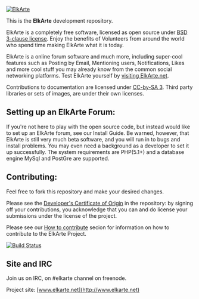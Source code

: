 [![ElkArte](https://raw.github.com/elkarte/Elkarte/master/themes/default/images/logo.png "ElkArte")](http://www.elkarte.net "ElkArte")

This is the **ElkArte** development repository.

ElkArte is a completely free software, licensed as open source under [BSD 3-clause license](http://www.opensource.org/licenses/BSD-3-Clause). Enjoy the benefits of Volunteers from around the world who spend time making ElkArte what it is today.

ElkArte is a online forum software and much more, including super-cool features such as Posting by Email, Mentioning users, Notifications, Likes and more cool stuff you may already know from the common social networking platforms. Test ElkArte yourself by [visiting ElkArte.net](http://www.elkarte.net).

Contributions to documentation are licensed under [CC-by-SA 3](http://creativecommons.org/licenses/by-sa/3.0). Third party libraries or sets of images, are under their own licenses.

## Setting up an ElkArte Forum:

If you're not here to play with the open source code, but instead would like to set up an ElkArte forum, see our Install Guide. Be warned, however, that ElkArte is still very much beta software, and you will run in to bugs and install problems.  You may even need a background as a developer to set it up successfully.  The system requirements are PHP(5.1+) and a database engine MySql and PostGre are supported.

## Contributing:

Feel free to fork this repository and make your desired changes.

Please see the [Developer's Certificate of Origin](https://github.com/elkarte/Elkarte/blob/master/DCO.txt) in the repository: by signing off your contributions, you acknowledge that you can and do license your submissions under the license of the project.

Please see our [How to contribute](https://github.com/elkarte/Elkarte/blob/master/CONTRIBUTING.md) secion for information on how to contribute to the ElkArte Project.

[![Build Status](https://travis-ci.org/elkarte/Elkarte.png?branch=master)](https://travis-ci.org/elkarte/Elkarte)

## Site and IRC

Join us on IRC, on #elkarte channel on freenode.

Project site: [www.elkarte.net](http://www.elkarte.net)